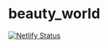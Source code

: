 # beauty_world

[![Netlify Status](https://api.netlify.com/api/v1/badges/79e8ea99-3fa9-4571-a194-2fd5db8d75b6/deploy-status)](https://app.netlify.com/sites/transcendent-trifle-d53917/deploys)
